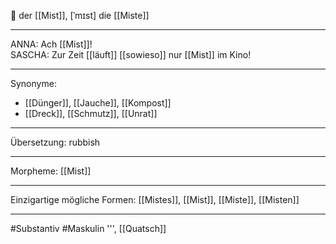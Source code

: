 🔵 der [[Mist]], [ˈmɪst]
die [[Miste]]


---
ANNA: Ach [[Mist]]!  
SASCHA: Zur Zeit [[läuft]] [[sowieso]] nur [[Mist]] im Kino!  


---
Synonyme:
- [[Dünger]], [[Jauche]], [[Kompost]]
- [[Dreck]], [[Schmutz]], [[Unrat]]

---
Übersetzung: rubbish

---
Morpheme:
[[Mist]]

---
Einzigartige mögliche Formen: [[Mistes]], [[Mist]], [[Miste]], [[Misten]]

---
#Substantiv #Maskulin
''', [[Quatsch]]
